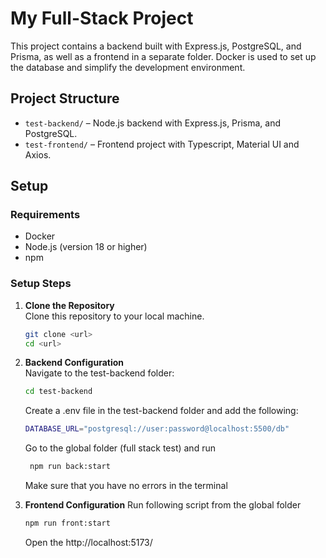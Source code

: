 # My Full-Stack Project

This project contains a backend built with Express.js, PostgreSQL, and Prisma, as well as a frontend in a separate folder. Docker is used to set up the database and simplify the development environment.

## Project Structure

- `test-backend/` – Node.js backend with Express.js, Prisma, and PostgreSQL.
- `test-frontend/` – Frontend project with Typescript, Material UI and Axios.

## Setup

### Requirements

- Docker
- Node.js (version 18 or higher)
- npm  

### Setup Steps

1. **Clone the Repository**  
   Clone this repository to your local machine.

   ```bash
   git clone <url>
   cd <url>

   ```

2. **Backend Configuration**  
   Navigate to the test-backend folder:

   ````bash
   cd test-backend
   ````

   Create a .env file in the test-backend folder and add the following:

   ```bash
   DATABASE_URL="postgresql://user:password@localhost:5500/db"
   ````

   Go to the global folder (full stack test) and run

   ```bash
    npm run back:start
   ````

   Make sure that you have no errors in the terminal

3. **Frontend Configuration**
   Run following script from the global folder

   ```bash
   npm run front:start
   ````

   Open the http://localhost:5173/
